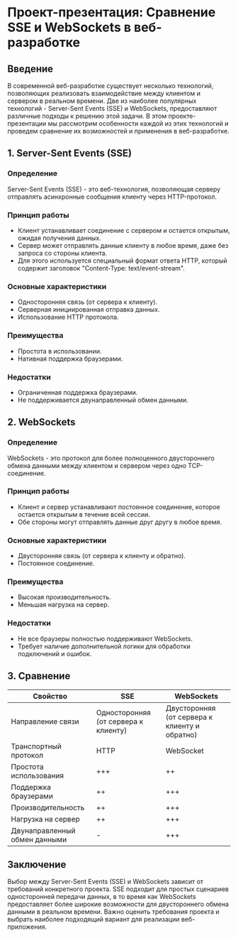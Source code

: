 # Проект-презентация: Сравнение SSE и WebSockets в веб-разработке

## Введение
В современной веб-разработке существует несколько технологий, позволяющих реализовать взаимодействие между клиентом и сервером в реальном времени. Две из наиболее популярных технологий - Server-Sent Events (SSE) и WebSockets, предоставляют различные подходы к решению этой задачи. В этом проекте-презентации мы рассмотрим особенности каждой из этих технологий и проведем сравнение их возможностей и применения в веб-разработке.

## 1. Server-Sent Events (SSE)

### Определение
Server-Sent Events (SSE) - это веб-технология, позволяющая серверу отправлять асинхронные сообщения клиенту через HTTP-протокол.

### Принцип работы
- Клиент устанавливает соединение с сервером и остается открытым, ожидая получения данных.
- Сервер может отправлять данные клиенту в любое время, даже без запроса со стороны клиента.
- Для этого используется специальный формат ответа HTTP, который содержит заголовок "Content-Type: text/event-stream".

### Основные характеристики
- Односторонняя связь (от сервера к клиенту).
- Серверная инициированная отправка данных.
- Использование HTTP протокола.

### Преимущества
- Простота в использовании.
- Нативная поддержка браузерами.

### Недостатки
- Ограниченная поддержка браузерами.
- Не поддерживается двунаправленный обмен данными.

## 2. WebSockets

### Определение
WebSockets - это протокол для более полноценного двустороннего обмена данными между клиентом и сервером через одно TCP-соединение.

### Принцип работы
- Клиент и сервер устанавливают постоянное соединение, которое остается открытым в течение всей сессии.
- Обе стороны могут отправлять данные друг другу в любое время.

### Основные характеристики
- Двусторонняя связь (от сервера к клиенту и обратно).
- Постоянное соединение.

### Преимущества
- Высокая производительность.
- Меньшая нагрузка на сервер.

### Недостатки
- Не все браузеры полностью поддерживают WebSockets.
- Требует наличие дополнительной логики для обработки подключений и ошибок.

## 3. Сравнение
| Свойство              | SSE                             | WebSockets                             |
|-----------------------|---------------------------------|----------------------------------------|
| Направление связи     | Односторонняя (от сервера к клиенту) | Двусторонняя (от сервера к клиенту и обратно) |
| Транспортный протокол | HTTP                            | WebSocket                              |
| Простота использования| +++                             | ++                                     |
| Поддержка браузерами  | ++                              | +++                                    |
| Производительность     | ++                              | +++                                    |
| Нагрузка на сервер    | ++                              | +++                                    |
| Двунаправленный обмен данными | -                         | +++                                    |

## Заключение
Выбор между Server-Sent Events (SSE) и WebSockets зависит от требований конкретного проекта. SSE подходит для простых сценариев односторонней передачи данных, в то время как WebSockets предоставляет более широкие возможности для двустороннего обмена данными в реальном времени. Важно оценить требования проекта и выбрать наиболее подходящий вариант для реализации веб-приложения.
